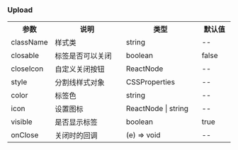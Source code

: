 ### Upload

<table>
  <tbody>
    <tr>
      <th  width="15%">参数</th><th width="35%">说明</th><th width="35%">类型</th><th width="15%">默认值</th>
    </tr>
    <tr>
      <td width="15%">className</td><td width="35%">样式类</td><td width="35%">string</td><td width="15%">--</td>
    </tr>
    <tr>
      <td width="15%">closable</td><td width="35%">标签是否可以关闭</td><td width="35%">boolean</td><td width="15%">false</td>
    </tr>
    <tr>
      <td width="15%">closeIcon</td><td width="35%">自定义关闭按钮</td><td width="35%">ReactNode</td><td width="15%">--</td>
    </tr>
    <tr>
      <td width="15%">style</td><td width="35%">分割线样式对象</td><td width="35%">CSSProperties</td><td width="15%">--</td>
    </tr>
    <tr>
      <td width="15%">color</td><td width="35%">标签色</td><td width="35%">string</td><td width="15%">--</td>
    </tr>
    <tr>
      <td width="15%">icon</td><td width="35%">设置图标</td><td width="35%">ReactNode | string</td><td width="15%">--</td>
    </tr>
    <tr>
      <td width="15%">visible</td><td width="35%">是否显示标签</td><td width="35%">boolean</td><td width="15%">true</td>
    </tr>
    <tr>
      <td width="15%">onClose</td><td width="35%">关闭时的回调</td><td width="35%">(e) => void</td><td width="15%">--</td>
    </tr>
  </tbody>
</table>